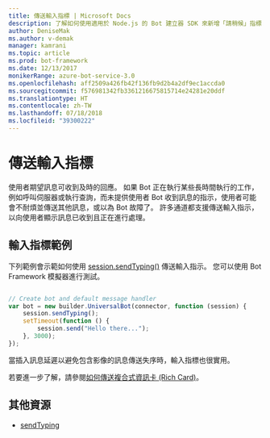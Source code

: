 ```yaml
---
title: 傳送輸入指標 | Microsoft Docs
description: 了解如何使用適用於 Node.js 的 Bot 建立器 SDK 來新增「請稍候」指標，告訴使用者 Bot 正在處理要求
author: DeniseMak
ms.author: v-demak
manager: kamrani
ms.topic: article
ms.prod: bot-framework
ms.date: 12/13/2017
monikerRange: azure-bot-service-3.0
ms.openlocfilehash: aff2509a426fb42f136fb9d2b4a2df9ec1accda0
ms.sourcegitcommit: f576981342fb3361216675815714e24281e20ddf
ms.translationtype: HT
ms.contentlocale: zh-TW
ms.lasthandoff: 07/18/2018
ms.locfileid: "39300222"
---
```

# <a name="send-a-typing-indicator"></a>傳送輸入指標 


使用者期望訊息可收到及時的回應。 如果 Bot 正在執行某些長時間執行的工作，例如呼叫伺服器或執行查詢，而未提供使用者 Bot 收到訊息的指示，使用者可能會不耐煩並傳送其他訊息，或以為 Bot 故障了。
許多通道都支援傳送輸入指示，以向使用者顯示訊息已收到且正在進行處理。


## <a name="typing-indicator-example"></a>輸入指標範例

下列範例會示範如何使用 [session.sendTyping()][SendTyping] 傳送輸入指示。  您可以使用 Bot Framework 模擬器進行測試。


```javascript

// Create bot and default message handler
var bot = new builder.UniversalBot(connector, function (session) {
    session.sendTyping();
    setTimeout(function () {
        session.send("Hello there...");
    }, 3000);
});
```

當插入訊息延遲以避免包含影像的訊息傳送失序時，輸入指標也很實用。

若要進一步了解，請參閱[如何傳送複合式資訊卡 (Rich Card)](bot-builder-nodejs-send-rich-cards.md)。


## <a name="additional-resources"></a>其他資源

* [sendTyping][SendTyping]


[SendTyping]: https://docs.botframework.com/en-us/node/builder/chat-reference/classes/_botbuilder_d_.session#sendtyping
[IMessage]: http://docs.botframework.com/en-us/node/builder/chat-reference/interfaces/_botbuilder_d_.imessage